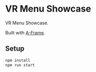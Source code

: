 # VR Menu Showcase

VR Menu Showcase.

Built with [A-Frame](https://aframe.io).

## Setup

```sh
npm install
npm run start
```
